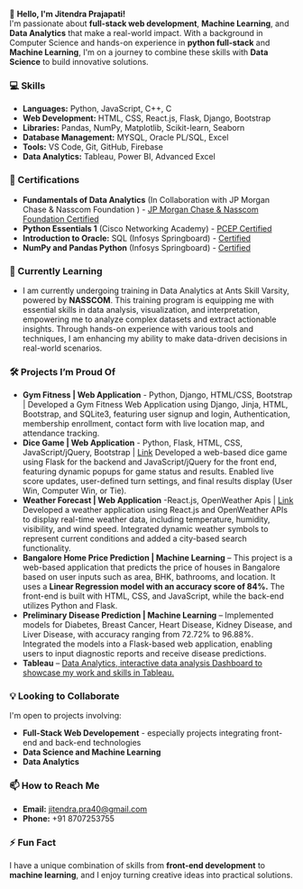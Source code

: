 
👋 **Hello, I'm Jitendra Prajapati!**  
I'm passionate about **full-stack web development**, **Machine Learning**, and **Data Analytics** that make a real-world impact. With a background in Computer Science and hands-on experience in **python full-stack** and **Machine Learning**, I'm on a journey to combine these skills with **Data Science** to build innovative solutions.

### 💻 Skills
- **Languages:** Python, JavaScript, C++, C 
- **Web Development:** HTML, CSS, React.js, Flask, Django, Bootstrap
- **Libraries:** Pandas, NumPy, Matplotlib, Scikit-learn, Seaborn
- **Database Management:** MYSQL, Oracle PL/SQL, Excel
- **Tools:** VS Code, Git, GitHub, Firebase
- **Data Analytics:**  Tableau, Power BI, Advanced Excel

### 📖 Certifications
- **Fundamentals of Data Analytics** (In Collaboration with JP Morgan Chase & Nasscom Foundation ) - [JP Morgan Chase & Nasscom Foundation Certified](https://drive.google.com/file/d/12fnJxN3QxJ9LYSBMl7bbKf3bxhTYTpzA/view)
- **Python Essentials 1** (Cisco Networking Academy) - [PCEP Certified](https://drive.google.com/file/d/1vZZoU7CnaldYATEbj0ELcuFVDqFnLu7o/view?usp=sharing)
- **Introduction to Oracle:** SQL (Infosys Springboard) - [Certified](https://drive.google.com/file/d/1zQG27xC0SCTqRISiEMbXRkLeCfb2Tz9_/view?usp=sharing)
- **NumPy and Pandas Python** (Infosys Springboard) - [Certified](https://drive.google.com/file/d/1Vu5ZUuCUp8L-w-K_4J4TU124abvMbY_x/view?usp=sharing)

### 🌱 Currently Learning
- I am currently undergoing training in Data Analytics at Ants Skill Varsity, powered by **NASSCOM**. This training program is equipping me with essential skills in data analysis, visualization, and interpretation, empowering me to analyze complex datasets and extract actionable insights. Through hands-on experience with various tools and techniques, I am enhancing my ability to make data-driven decisions in real-world scenarios.
  
### 🛠️ Projects I’m Proud Of
- **Gym Fitness | Web Application** - Python, Django, HTML/CSS, Bootstrap | 
Developed a Gym Fitness Web Application using Django, Jinja, HTML, Bootstrap, and SQLite3, featuring user signup and login, Authentication, membership enrollment, contact form with live location map, and attendance tracking.
- **Dice Game | Web Application** - Python, Flask, HTML, CSS, JavaScript/jQuery, Bootstrap | [Link](https://roll-dice-game.onrender.com/)
Developed a web-based dice game using Flask for the backend and JavaScript/jQuery for the front end, featuring dynamic popups for game status and results. Enabled live score updates, user-defined turn settings, and final results display (User Win, Computer Win, or Tie).
- **Weather Forecast | Web Application** -React.js, OpenWeather Apis | [Link](https://weatherforecastbyjp.netlify.app/)
Developed a weather application using React.js and OpenWeather APIs to display real-time weather data,
including temperature, humidity, visibility, and wind speed. Integrated dynamic weather symbols to represent
current conditions and added a city-based search functionality.
- **Bangalore Home Price Prediction | Machine Learning** – This project is a web-based application that predicts the price of houses in Bangalore based on user inputs such as area, BHK, bathrooms, and location. It uses a **Linear Regression model with an accuracy score of 84%.** The front-end is built with HTML, CSS, and JavaScript, while the back-end utilizes Python and Flask.
- **Preliminary Disease Prediction | Machine Learning** – Implemented models for Diabetes, Breast Cancer, Heart Disease, Kidney Disease, and Liver Disease, with accuracy ranging from 72.72% to 96.88%. Integrated the models into a Flask-based web application, enabling users to input diagnostic reports and receive disease predictions.
- **Tableau** – [Data Analytics, interactive data analysis Dashboard to showcase my work and skills in Tableau.
](https://public.tableau.com/app/profile/jitendra.prajapati6443/vizzes)
### 💡 Looking to Collaborate
I'm open to projects involving:
- **Full-Stack Web Developement** - especially projects integrating front-end and back-end technologies
- **Data Science and Machine Learning**
- **Data Analytics**

### 📫 How to Reach Me
- **Email:** jitendra.pra40@gmail.com
- **Phone:** +91 8707253755

### ⚡ Fun Fact
I have a unique combination of skills from **front-end development** to **machine learning**, and I enjoy turning creative ideas into practical solutions.

